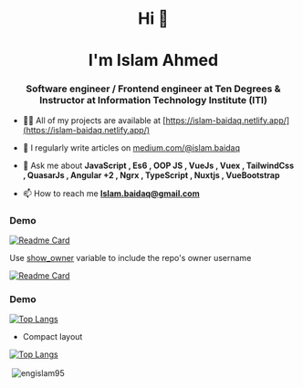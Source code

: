 <h1 align="center">Hi 👋 </h1>
 <h1 align="center"> I'm Islam Ahmed</h1>
<h3 align="center">Software engineer / Frontend engineer at Ten Degrees & Instructor at Information Technology Institute (ITI)</h3>

- 👨‍💻 All of my projects are available at [https://islam-baidaq.netlify.app/](https://islam-baidaq.netlify.app/)

- 📝 I regularly write articles on [medium.com/@islam.baidaq](medium.com/@islam.baidaq)

- 💬 Ask me about **JavaScript , Es6 , OOP JS  , VueJs , Vuex , TailwindCss , QuasarJs , Angular +2  , Ngrx , TypeScript , Nuxtjs , VueBootstrap**

- 📫 How to reach me **Islam.baidaq@gmail.com**


### Demo

[![Readme Card](https://github-readme-stats.vercel.app/api/pin/?username=engIslam95&repo=github-readme-stats)](https://github.com/engIslam95/github-readme-stats)

Use [show_owner](#customization) variable to include the repo's owner username

[![Readme Card](https://github-readme-stats.vercel.app/api/pin/?username=engIslam95&repo=github-readme-stats&show_owner=true)](https://github.com/engIslam95/github-readme-stats)


### Demo

[![Top Langs](https://github-readme-stats.vercel.app/api/top-langs/?username=engIslam95)](https://github.com/engIslam95/github-readme-stats)

- Compact layout

[![Top Langs](https://github-readme-stats.vercel.app/api/top-langs/?username=engIslam95&layout=compact)](https://github.com/engIslam95/github-readme-stats)



<p>&nbsp;<img align="center" src="https://github-readme-stats.vercel.app/api?username=engislam95&show_icons=true&locale=en" alt="engislam95" /></p>

